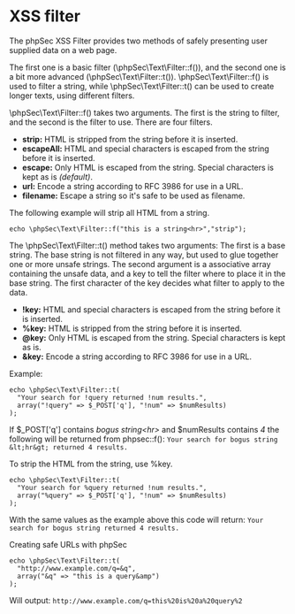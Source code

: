 XSS filter
==========

The phpSec XSS Filter provides two methods of safely presenting user supplied data on a web page.

The first one is a basic filter (\phpSec\Text\Filter::f()), and the second one is a bit more advanced (\phpSec\Text\Filter::t()). \phpSec\Text\Filter::f() is used to filter a string, while \phpSec\Text\Filter::t() can be used to create longer texts, using different filters.

\phpSec\Text\Filter::f() takes two arguments. The first is the string to filter, and the second is the filter to use. There are four filters.

 * **strip:** HTML is stripped from the string before it is inserted.
 * **escapeAll:** HTML and special characters is escaped from the string before it is inserted.
 * **escape:** Only HTML is escaped from the string. Special characters is kept as is *(default)*.
 * **url:** Encode a string according to RFC 3986 for use in a URL.
 * **filename:** Escape a string so it's safe to be used as filename.

The following example will strip all HTML from a string.

    echo \phpSec\Text\Filter::f("this is a string<hr>","strip");

The \phpSec\Text\Filter::t() method takes two arguments: The first is a base string. The base string is not filtered in any way, but used to glue together one or more unsafe strings. The second argument is a associative array containing the unsafe data, and a key to tell the filter where to place it in the base string. The first character of the key decides what filter to apply to the data.

 * **!key:** HTML and special characters is escaped from the string before it is inserted.
 * **%key:** HTML is stripped from the string before it is inserted.
 * **@key:** Only HTML is escaped from the string. Special characters is kept as is.
 * **&key:** Encode a string according to RFC 3986 for use in a URL.


Example:

    echo \phpSec\Text\Filter::t(
      "Your search for !query returned !num results.",
      array("!query" => $_POST['q'], "!num" => $numResults)
    );

If $_POST['q'] contains *bogus string&lt;hr&gt;* and $numResults contains *4* the following will be returned from phpsec::f():
`Your search for bogus string &lt;hr&gt; returned 4 results.`

To strip the HTML from the string, use %key.

    echo \phpSec\Text\Filter::t(
      "Your search for %query returned !num results.",
      array("%query" => $_POST['q'], "!num" => $numResults)
    );

With the same values as the example above this code will return:
`Your search for bogus string returned 4 results.`

Creating safe URLs with phpSec

    echo \phpSec\Text\Filter::t(
      "http://www.example.com/q=&q",
      array("&q" => "this is a query&amp")
    );

Will output:
`http://www.example.com/q=this%20is%20a%20query%2`
